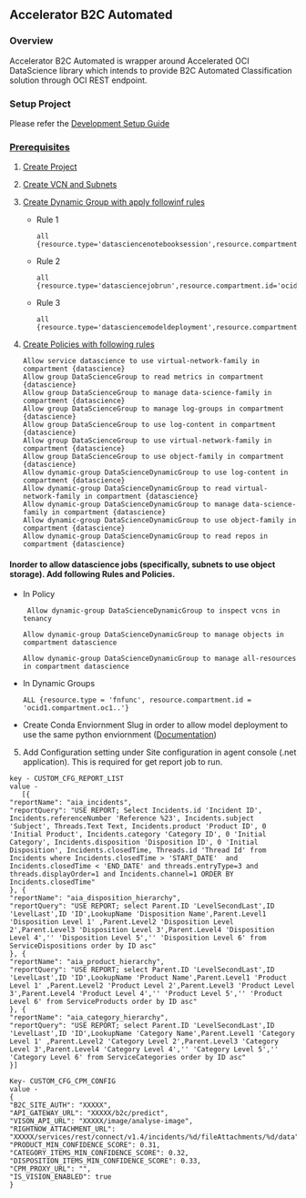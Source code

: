 ## Accelerator B2C Automated

### Overview

Accelerator B2C Automated is wrapper around Accelerated OCI DataScience library which intends to provide B2C Automated
Classification solution through OCI REST endpoint.

### Setup Project

Please refer the [Development Setup Guide](./DevelopmentSetup.md)

### [Prerequisites](https://otube.oracle.com/playlist/dedicated/0_f8f8whqc/0_75tgry5r)

1. [Create Project](https://cloud.oracle.com/data-science/projects)
2. [Create VCN and Subnets](https://cloud.oracle.com/networking/vcns)

3. [Create Dynamic Group with apply followinf rules](https://cloud.oracle.com/identity/domains/)
    - Rule 1
      ```
      all {resource.type='datasciencenotebooksession',resource.compartment.id='ocid1.tenancy.oc1..'}
      ```
    - Rule 2
      ```
      all {resource.type='datasciencejobrun',resource.compartment.id='ocid1.tenancy.oc1..'}
      ```
    - Rule 3
      ```
      all {resource.type='datasciencemodeldeployment',resource.compartment.id='ocid1.tenancy.oc1..'}
      ```

2. [Create Policies with following rules](https://cloud.oracle.com/identity/policies)
    ```
    Allow service datascience to use virtual-network-family in compartment {datascience}
    Allow group DataScienceGroup to read metrics in compartment {datascience}
    Allow group DataScienceGroup to manage data-science-family in compartment {datascience}
    Allow group DataScienceGroup to manage log-groups in compartment {datascience}
    Allow group DataScienceGroup to use log-content in compartment {datascience}
    Allow group DataScienceGroup to use virtual-network-family in compartment {datascience}
    Allow group DataScienceGroup to use object-family in compartment {datascience}
    Allow dynamic-group DataScienceDynamicGroup to use log-content in compartment {datascience}
    Allow dynamic-group DataScienceDynamicGroup to read virtual-network-family in compartment {datascience}
    Allow dynamic-group DataScienceDynamicGroup to manage data-science-family in compartment {datascience}
    Allow dynamic-group DataScienceDynamicGroup to use object-family in compartment {datascience}
    Allow dynamic-group DataScienceDynamicGroup to read repos in compartment {datascience}
    ```

#### Inorder to allow datascience jobs (specifically, subnets to use object storage). Add following Rules and Policies.

- In Policy

    ```
     Allow dynamic-group DataScienceDynamicGroup to inspect vcns in tenancy
    ```  
    ```
    Allow dynamic-group DataScienceDynamicGroup to manage objects in compartment datascience
    ```
    ```
    Allow dynamic-group DataScienceDynamicGroup to manage all-resources in compartment datascience
    ```

- In Dynamic Groups

    ```
    ALL {resource.type = 'fnfunc', resource.compartment.id = 'ocid1.compartment.oc1..'}
    ```

- Create Conda Enviornment Slug in order to allow model deployment to use the same python
  enviornment ([Documentation](https://blogs.oracle.com/ai-and-datascience/post/creating-a-new-conda-environment-from-scratch-in-oci-data-science#:~:text=The%20slug%20name%20is%20the,executed%20the%20same%20odsc%20commands.))


5. Add Configuration setting under Site configuration in agent console (.net application). This is required for 
   get report job to run.

 ```
key - CUSTOM_CFG_REPORT_LIST
value - 
    [{
 "reportName": "aia_incidents",
 "reportQuery": "USE REPORT; Select Incidents.id 'Incident ID', Incidents.referenceNumber 'Reference %23', Incidents.subject 'Subject', Threads.Text Text, Incidents.product 'Product ID', 0 'Initial Product', Incidents.category 'Category ID', 0 'Initial Category', Incidents.disposition 'Disposition ID', 0 'Initial Disposition', Incidents.closedTime, Threads.id 'Thread Id' from Incidents where Incidents.closedTime > 'START_DATE'  and Incidents.closedTime < 'END_DATE' and threads.entryType=3 and threads.displayOrder=1 and Incidents.channel=1 ORDER BY Incidents.closedTime"
}, {
 "reportName": "aia_disposition_hierarchy",
 "reportQuery": "USE REPORT; select Parent.ID 'LevelSecondLast',ID 'LevelLast',ID 'ID',LookupName 'Disposition Name',Parent.Level1 'Disposition Level 1' ,Parent.Level2 'Disposition Level 2',Parent.Level3 'Disposition Level 3',Parent.Level4 'Disposition Level 4','' 'Disposition Level 5','' 'Disposition Level 6' from ServiceDispositions order by ID asc"
}, {
 "reportName": "aia_product_hierarchy",
 "reportQuery": "USE REPORT; select Parent.ID 'LevelSecondLast',ID 'LevelLast',ID 'ID',LookupName 'Product Name',Parent.Level1 'Product Level 1' ,Parent.Level2 'Product Level 2',Parent.Level3 'Product Level 3',Parent.Level4 'Product Level 4','' 'Product Level 5','' 'Product Level 6' from ServiceProducts order by ID asc"
}, {
 "reportName": "aia_category_hierarchy",
 "reportQuery": "USE REPORT; select Parent.ID 'LevelSecondLast',ID 'LevelLast',ID 'ID',LookupName 'Category Name',Parent.Level1 'Category Level 1' ,Parent.Level2 'Category Level 2',Parent.Level3 'Category Level 3',Parent.Level4 'Category Level 4','' 'Category Level 5','' 'Category Level 6' from ServiceCategories order by ID asc"
}]

Key- CUSTOM_CFG_CPM_CONFIG
value -
{
 "B2C_SITE_AUTH": "XXXXX",
 "API_GATEWAY_URL": "XXXXX/b2c/predict",
 "VISON_API_URL": "XXXXX/image/analyse-image",
 "RIGHTNOW_ATTACHMENT_URL": "XXXXX/services/rest/connect/v1.4/incidents/%d/fileAttachments/%d/data",
 "PRODUCT_MIN_CONFIDENCE_SCORE": 0.31,
 "CATEGORY_ITEMS_MIN_CONFIDENCE_SCORE": 0.32,
 "DISPOSITION_ITEMS_MIN_CONFIDENCE_SCORE": 0.33,
 "CPM_PROXY_URL": "",
 "IS_VISION_ENABLED": true
}
```